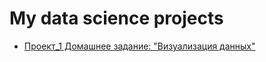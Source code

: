 # My data science projects

* [Проект_1 Домашнее задание: "Визуализация данных"](https://github.com/lyu-bel/IDE/blob/master/Scillfactory/P_13/DZ13/DZ13_visualization.ipynb)

